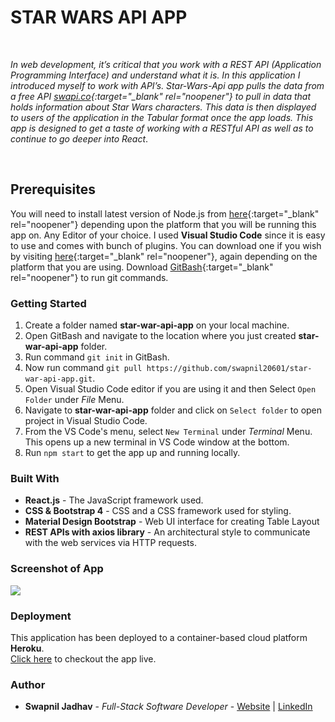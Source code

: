 # STAR WARS API APP
<br>

*In web development, it’s critical that you work with a REST API (Application Programming Interface) and understand what it is. In this application I introduced myself to work with API’s. Star-Wars-Api app pulls the data from a free API [swapi.co](https://swapi.co/){:target="_blank" rel="noopener"} to pull in data that holds information about Star Wars characters. This data is then displayed to users of the application in the Tabular format once the app loads.
This app is designed to get a taste of working with a RESTful API as well as to continue to go deeper into React*.

<br>

## Prerequisites

You will need to install latest version of Node.js from [here](https://nodejs.org/en/){:target="_blank" rel="noopener"} depending upon the platform that you will be running this app on. 
Any Editor of your choice. I used **Visual Studio Code** since it is easy to use and comes with bunch of plugins. You can download one if you wish by visiting [here](https://code.visualstudio.com/){:target="_blank" rel="noopener"}, again depending on the platform that you are using.
Download [GitBash](https://git-scm.com/downloads){:target="_blank" rel="noopener"} to run git commands.

### Getting Started

1) Create a folder named **star-war-api-app** on your local machine.
2) Open GitBash and navigate to the location where you just created **star-war-api-app** folder.
3) Run command ```git init``` in GitBash.
4) Now run command `git pull https://github.com/swapnil20601/star-war-api-app.git`.
5) Open Visual Studio Code editor if you are using it and then Select `Open Folder` under *File* Menu.
6) Navigate to **star-war-api-app** folder and click on `Select folder` to open project in Visual Studio Code.
7) From the VS Code's menu, select `New Terminal` under *Terminal* Menu. This opens up a new terminal in VS Code window at the bottom.
8) Run `npm start` to get the app up and running locally.

### Built With

* **React.js** - The JavaScript framework used.
* **CSS & Bootstrap 4** - CSS and a CSS framework used for styling.
* **Material Design Bootstrap** - Web UI interface for creating Table Layout
* **REST APIs with axios library** - An architectural style to communicate with the web services via HTTP requests.

### Screenshot of App

<image src="src/images/screenshot.png">

### Deployment

This application has been deployed to a container-based cloud platform **Heroku**.<br />
<a href ="https://swapnil-star-war-api-app.herokuapp.com/" target="_blank">Click here</a> to checkout the app live. 

### Author

* **Swapnil Jadhav** - *Full-Stack Software Developer* - [Website](https://www.google.com/) | [LinkedIn](https://www.google.com/)